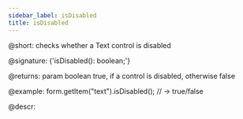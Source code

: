 ```yaml
---
sidebar_label: isDisabled
title: isDisabled
---          
```


@short: checks whether a Text control is disabled

@signature: {'isDisabled(): boolean;'}

@returns:
param   boolean     true, if a control is disabled, otherwise false

@example:
form.getItem("text").isDisabled(); 
// -> true/false


@descr:
